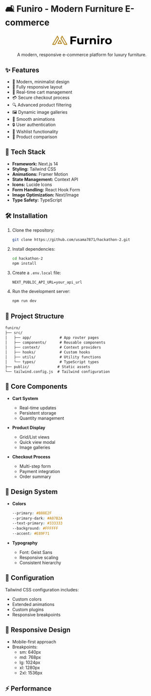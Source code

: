 # 🛋️ Funiro - Modern Furniture E-commerce

<div align="center">
  <img src="/public/Logo.png" alt="Funiro Logo" width="200"/>
  <p>A modern, responsive e-commerce platform for luxury furniture.</p>
</div>

## ✨ Features

- 🎨 Modern, minimalist design
- 📱 Fully responsive layout
- 🛒 Real-time cart management
- 💳 Secure checkout process
- 🔍 Advanced product filtering
- 🖼️ Dynamic image galleries
- 🌙 Smooth animations
- 🔒 User authentication
- 💖 Wishlist functionality
- 🔄 Product comparison

## 🚀 Tech Stack

- **Framework:** Next.js 14
- **Styling:** Tailwind CSS
- **Animations:** Framer Motion
- **State Management:** Context API
- **Icons:** Lucide Icons
- **Form Handling:** React Hook Form
- **Image Optimization:** Next/Image
- **Type Safety:** TypeScript

## 🛠️ Installation

1. Clone the repository:

   ```bash
   git clone https://github.com/usama7871/hackathon-2.git
   ```

2. Install dependencies:

   ```bash
   cd hackathon-2
   npm install
   ```

3. Create a `.env.local` file:

   ```env
   NEXT_PUBLIC_API_URL=your_api_url
   ```

4. Run the development server:

   ```bash
   npm run dev
   ```

## 📁 Project Structure

```
funiro/
├── src/
│   ├── app/             # App router pages
│   ├── components/      # Reusable components
│   ├── context/         # Context providers
│   ├── hooks/           # Custom hooks
│   ├── utils/           # Utility functions
│   └── types/           # TypeScript types
├── public/             # Static assets
└── tailwind.config.js  # Tailwind configuration
```

## 🎯 Core Components

- **Cart System**
  - Real-time updates
  - Persistent storage
  - Quantity management

- **Product Display**
  - Grid/List views
  - Quick view modal
  - Image galleries

- **Checkout Process**
  - Multi-step form
  - Payment integration
  - Order summary

## 🎨 Design System

- **Colors**
  ```css
  --primary: #B88E2F
  --primary-dark: #A07B2A
  --text-primary: #333333
  --background: #FFFFFF
  --accent: #E89F71
  ```

- **Typography**
  - Font: Geist Sans
  - Responsive scaling
  - Consistent hierarchy

## 🔧 Configuration

Tailwind CSS configuration includes:
- Custom colors
- Extended animations
- Custom plugins
- Responsive breakpoints

## 📱 Responsive Design

- Mobile-first approach
- Breakpoints:
  - sm: 640px
  - md: 768px
  - lg: 1024px
  - xl: 1280px
  - 2xl: 1536px

## ⚡ Performance
